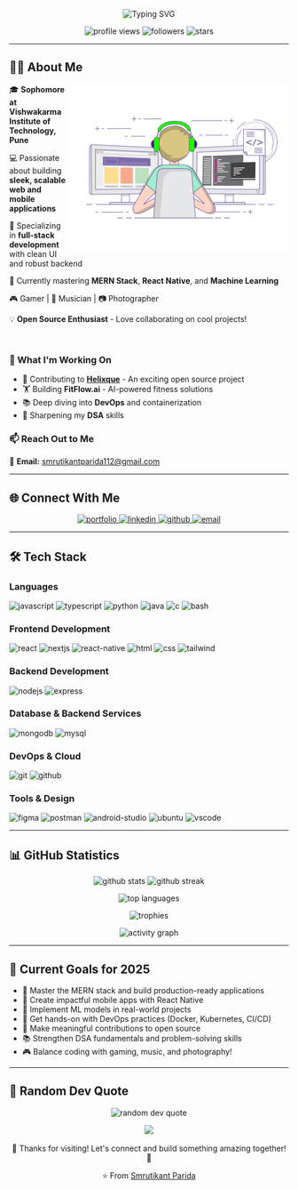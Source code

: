 <div align="center">
  <img src="https://readme-typing-svg.demolab.com?font=Fira+Code&weight=600&size=28&pause=1000&color=6366F1&center=true&vCenter=true&width=500&lines=Hi+%F0%9F%91%8B%2C+I'm+Smrutikant+Parida;Full+Stack+Developer;MERN+%7C+React+Native+%7C+ML;Open+Source+Enthusiast;Gamer+%F0%9F%8E%AE+%7C+Musician+%F0%9F%8E%B5+%7C+Photographer+%F0%9F%93%B7" alt="Typing SVG" />
</div>

<p align="center">
  <img src="https://komarev.com/ghpvc/?username=haze10-stack&label=Profile%20Views&color=6366f1&style=for-the-badge" alt="profile views" />
  <img src="https://img.shields.io/github/followers/haze10-stack?label=Followers&style=for-the-badge&color=6366f1" alt="followers" />
  <img src="https://img.shields.io/github/stars/haze10-stack?label=Stars&style=for-the-badge&color=6366f1" alt="stars" />
</p>

---

## 👨‍💻 About Me

<img align="right" alt="Coding" width="400" src="https://raw.githubusercontent.com/devSouvik/devSouvik/master/gif3.gif">

🎓 **Sophomore at Vishwakarma Institute of Technology, Pune**

💻 Passionate about building **sleek, scalable web and mobile applications**

🎯 Specializing in **full-stack development** with clean UI and robust backend

🚀 Currently mastering **MERN Stack**, **React Native**, and **Machine Learning**

🎮 Gamer | 🎵 Musician | 📷 Photographer

💡 **Open Source Enthusiast** - Love collaborating on cool projects!

<br clear="right"/>

### 🔭 What I'm Working On

- 🌟 Contributing to **[Helixque](https://github.com/helixque)** - An exciting open source project
- 🏋️ Building **FitFlow.ai** - AI-powered fitness solutions
- 📚 Deep diving into **DevOps** and containerization
- 🧠 Sharpening my **DSA** skills

### 📫 Reach Out to Me

📧 **Email:** smrutikantparida112@gmail.com

---

## 🌐 Connect With Me

<p align="center">
  <a href="https://haze10.vercel.app/" target="_blank">
    <img src="https://img.shields.io/badge/Portfolio-6366f1?style=for-the-badge&logo=google-chrome&logoColor=white" alt="portfolio" />
  </a>
  <a href="https://www.linkedin.com/in/smrutikant-parida/" target="_blank">
    <img src="https://img.shields.io/badge/LinkedIn-0077B5?style=for-the-badge&logo=linkedin&logoColor=white" alt="linkedin" />
  </a>
  <a href="https://github.com/Haze10-stack" target="_blank">
    <img src="https://img.shields.io/badge/GitHub-181717?style=for-the-badge&logo=github&logoColor=white" alt="github" />
  </a>
  <a href="mailto:smrutikantparida112@gmail.com">
    <img src="https://img.shields.io/badge/Email-D14836?style=for-the-badge&logo=gmail&logoColor=white" alt="email" />
  </a>
</p>

---

## 🛠️ Tech Stack

### Languages
<p align="left">
  <img src="https://img.shields.io/badge/JavaScript-F7DF1E?style=for-the-badge&logo=javascript&logoColor=black" alt="javascript" />
  <img src="https://img.shields.io/badge/TypeScript-3178C6?style=for-the-badge&logo=typescript&logoColor=white" alt="typescript" />
  <img src="https://img.shields.io/badge/Python-3776AB?style=for-the-badge&logo=python&logoColor=white" alt="python" />
  <img src="https://img.shields.io/badge/Java-ED8B00?style=for-the-badge&logo=openjdk&logoColor=white" alt="java" />
  <img src="https://img.shields.io/badge/C-A8B9CC?style=for-the-badge&logo=c&logoColor=black" alt="c" />
  <img src="https://img.shields.io/badge/Bash-4EAA25?style=for-the-badge&logo=gnu-bash&logoColor=white" alt="bash" />
</p>

### Frontend Development
<p align="left">
  <img src="https://img.shields.io/badge/React-61DAFB?style=for-the-badge&logo=react&logoColor=black" alt="react" />
  <img src="https://img.shields.io/badge/Next.js-000000?style=for-the-badge&logo=nextdotjs&logoColor=white" alt="nextjs" />
  <img src="https://img.shields.io/badge/React_Native-61DAFB?style=for-the-badge&logo=react&logoColor=black" alt="react-native" />
  <img src="https://img.shields.io/badge/HTML5-E34F26?style=for-the-badge&logo=html5&logoColor=white" alt="html" />
  <img src="https://img.shields.io/badge/CSS3-1572B6?style=for-the-badge&logo=css3&logoColor=white" alt="css" />
  <img src="https://img.shields.io/badge/Tailwind_CSS-38B2AC?style=for-the-badge&logo=tailwind-css&logoColor=white" alt="tailwind" />
</p>

### Backend Development
<p align="left">
  <img src="https://img.shields.io/badge/Node.js-339933?style=for-the-badge&logo=nodedotjs&logoColor=white" alt="nodejs" />
  <img src="https://img.shields.io/badge/Express.js-000000?style=for-the-badge&logo=express&logoColor=white" alt="express" />
</p>

### Database & Backend Services
<p align="left">
  <img src="https://img.shields.io/badge/MongoDB-47A248?style=for-the-badge&logo=mongodb&logoColor=white" alt="mongodb" />
  <img src="https://img.shields.io/badge/MySQL-4479A1?style=for-the-badge&logo=mysql&logoColor=white" alt="mysql" />
</p>

### DevOps & Cloud
<p align="left">
  <img src="https://img.shields.io/badge/Git-F05032?style=for-the-badge&logo=git&logoColor=white" alt="git" />
  <img src="https://img.shields.io/badge/GitHub-181717?style=for-the-badge&logo=github&logoColor=white" alt="github" />
</p>

### Tools & Design
<p align="left">
  <img src="https://img.shields.io/badge/Figma-F24E1E?style=for-the-badge&logo=figma&logoColor=white" alt="figma" />
  <img src="https://img.shields.io/badge/Postman-FF6C37?style=for-the-badge&logo=postman&logoColor=white" alt="postman" />
  <img src="https://img.shields.io/badge/Android_Studio-3DDC84?style=for-the-badge&logo=android-studio&logoColor=white" alt="android-studio" />
  <img src="https://img.shields.io/badge/Ubuntu-E95420?style=for-the-badge&logo=ubuntu&logoColor=white" alt="ubuntu" />
  <img src="https://img.shields.io/badge/VS_Code-007ACC?style=for-the-badge&logo=visual-studio-code&logoColor=white" alt="vscode" />
</p>

---

## 📊 GitHub Statistics

<p align="center">
  <img src="https://github-readme-stats.vercel.app/api?username=haze10-stack&show_icons=true&theme=tokyonight&hide_border=true&count_private=true" alt="github stats" height="180" />
  <img src="https://github-readme-streak-stats.herokuapp.com/?user=haze10-stack&theme=tokyonight&hide_border=true" alt="github streak" height="180" />
</p>

<p align="center">
  <img src="https://github-readme-stats.vercel.app/api/top-langs/?username=haze10-stack&layout=compact&theme=tokyonight&hide_border=true&langs_count=8" alt="top languages" />
</p>

<p align="center">
  <img src="https://github-profile-trophy.vercel.app/?username=haze10-stack&theme=tokyonight&no-frame=true&row=1&column=7" alt="trophies" />
</p>

<p align="center">
  <img src="https://github-readme-activity-graph.vercel.app/graph?username=haze10-stack&theme=tokyo-night&hide_border=true" alt="activity graph" />
</p>

---
## 🎯 Current Goals for 2025

- 🚀 Master the MERN stack and build production-ready applications
- 📱 Create impactful mobile apps with React Native
- 🤖 Implement ML models in real-world projects
- 🐳 Get hands-on with DevOps practices (Docker, Kubernetes, CI/CD)
- 🌟 Make meaningful contributions to open source
- 📚 Strengthen DSA fundamentals and problem-solving skills
- 🎮 Balance coding with gaming, music, and photography!

---

## 💬 Random Dev Quote

<p align="center">
  <img src="https://quotes-github-readme.vercel.app/api?type=horizontal&theme=tokyonight" alt="random dev quote" />
</p>
<p align="center">
  <img src="https://capsule-render.vercel.app/api?type=waving&color=gradient&height=100&section=footer" />
</p>

<p align="center">
  💙 Thanks for visiting! Let's connect and build something amazing together! 🚀
</p>

<p align="center">
  ⭐️ From <a href="https://github.com/haze10-stack">Smrutikant Parida</a>
</p>
